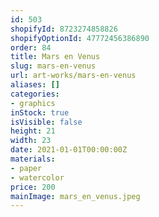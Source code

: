 ```yaml
---
id: 503
shopifyId: 8723274858826
shopifyOptionId: 47772456386890
order: 84
title: Mars en Venus
slug: mars-en-venus
url: art-works/mars-en-venus
aliases: []
categories:
- graphics
inStock: true
isVisible: false
height: 21
width: 23
date: 2021-01-01T00:00:00Z
materials:
- paper
- watercolor
price: 200
mainImage: mars_en_venus.jpeg
---
```

